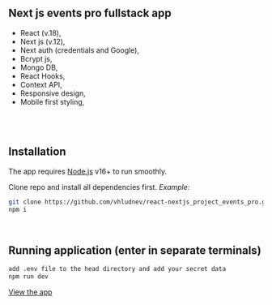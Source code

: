 ## Next js events pro fullstack app

- React (v.18),
- Next js (v.12),
- Next auth (credentials and Google),
- Bcrypt js,
- Mongo DB,
- React Hooks,
- Context API,
- Responsive design,
- Mobile first styling,


<br/><br/>

## Installation

The app requires [Node.js](https://nodejs.org/) v16+ to run smoothly.

Clone repo and install all dependencies first. _Example:_

```sh
git clone https://github.com/vhludnev/react-nextjs_project_events_pro.git
npm i

```

<br />

## Running application (enter in separate terminals)

```sh
add .env file to the head directory and add your secret data
npm run dev

```

[View the app](https://nextjs-events-pro.vercel.app)